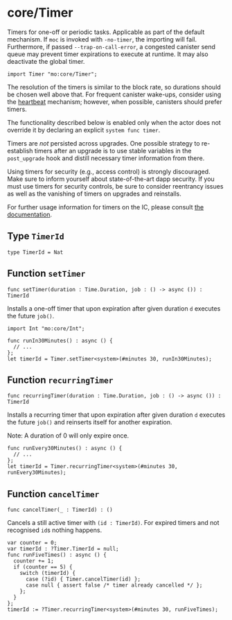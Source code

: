 # core/Timer
Timers for one-off or periodic tasks. Applicable as part of the default mechanism.
If `moc` is invoked with `-no-timer`, the importing will fail. Furthermore, if passed `--trap-on-call-error`, a congested canister send queue may prevent timer expirations to execute at runtime. It may also deactivate the global timer.

```motoko name=import
import Timer "mo:core/Timer";
```

The resolution of the timers is similar to the block rate,
so durations should be chosen well above that. For frequent
canister wake-ups, consider using the [heartbeat](https://internetcomputer.org/docs/current/motoko/main/writing-motoko/heartbeats) mechanism; however, when possible, canisters should prefer timers.

The functionality described below is enabled only when the actor does not override it by declaring an explicit `system func timer`.

Timers are _not_ persisted across upgrades. One possible strategy
to re-establish timers after an upgrade is to use stable variables
in the `post_upgrade` hook and distill necessary timer information
from there.

Using timers for security (e.g., access control) is strongly discouraged.
Make sure to inform yourself about state-of-the-art dapp security.
If you must use timers for security controls, be sure
to consider reentrancy issues as well as the vanishing of timers on upgrades
and reinstalls.

For further usage information for timers on the IC, please consult
[the documentation](https://internetcomputer.org/docs/current/developer-docs/backend/periodic-tasks#timers-library-limitations).

## Type `TimerId`
``` motoko no-repl
type TimerId = Nat
```


## Function `setTimer`
``` motoko no-repl
func setTimer(duration : Time.Duration, job : () -> async ()) : TimerId
```

Installs a one-off timer that upon expiration after given duration `d`
executes the future `job()`.

```motoko include=import no-repl
import Int "mo:core/Int";

func runIn30Minutes() : async () {
  // ...
};
let timerId = Timer.setTimer<system>(#minutes 30, runIn30Minutes);
```

## Function `recurringTimer`
``` motoko no-repl
func recurringTimer(duration : Time.Duration, job : () -> async ()) : TimerId
```

Installs a recurring timer that upon expiration after given duration `d`
executes the future `job()` and reinserts itself for another expiration.

Note: A duration of 0 will only expire once.

```motoko include=import no-repl
func runEvery30Minutes() : async () {
  // ...
};
let timerId = Timer.recurringTimer<system>(#minutes 30, runEvery30Minutes);
```

## Function `cancelTimer`
``` motoko no-repl
func cancelTimer(_ : TimerId) : ()
```

Cancels a still active timer with `(id : TimerId)`. For expired timers
and not recognised `id`s nothing happens.

```motoko include=import no-repl
var counter = 0;
var timerId : ?Timer.TimerId = null;
func runFiveTimes() : async () {
  counter += 1;
  if (counter == 5) {
    switch (timerId) {
      case (?id) { Timer.cancelTimer(id) };
      case null { assert false /* timer already cancelled */ };
    };
  }
};
timerId := ?Timer.recurringTimer<system>(#minutes 30, runFiveTimes);
```
